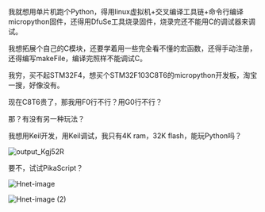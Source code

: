 

我就想用单片机跑个Python，得用linux虚拟机+交叉编译工具链+命令行编译micropython固件，还得用DfuSe工具烧录固件，烧录完还不能用C的调试器来调试。

我想拓展个自己的C模块，还要学着用一些完全看不懂的宏函数，还得手动注册，还得编写makeFile，编译完照样不能调试C。

我穷，买不起STM32F4，想买个STM32F103C8T6的micropython开发板，淘宝一搜，好像没有。

现在C8T6贵了，那我用F0行不行？用G0行不行？

那？有没有另一种玩法？

我想用Keil开发，用Keil调试，我只有4K ram，32K flash，能玩Python吗？

![output_Kgj52R](https://user-images.githubusercontent.com/88232613/132941900-985ebc9e-fb65-48f6-8677-d3ebc65422ee.gif)

要不，试试PikaScript？

![Hnet-image](https://user-images.githubusercontent.com/88232613/132943058-aab909fb-d34e-4522-a123-9fb8d7d6ca31.gif)

![Hnet-image (2)](https://user-images.githubusercontent.com/88232613/132943200-a16e2c58-6d3c-4d41-8180-3f17e183fdf3.gif)

